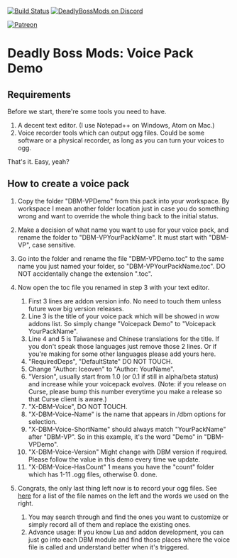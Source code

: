 [![Build Status](https://github.com/DeadlyBossMods/DBM-MoP/workflows/CI/badge.svg)](https://github.com/DeadlyBossMods/DBM-MoP/actions?workflow=CI)
[![DeadlyBossMods on Discord](https://img.shields.io/badge/discord-DeadlyBossMods-738bd7.svg?style=flat)](https://discord.gg/DeadlyBossMods) 

[![Patreon](https://media.forgecdn.net/attachments/76/25/patreon-medium-button.png)](https://www.patreon.com/deadlybossmods)

Deadly Boss Mods: Voice Pack Demo
=================================

Requirements
------------
Before we start, there're some tools you need to have.

1. A decent text editor. (I use Notepad++ on Windows, Atom on Mac.)
2. Voice recorder tools which can output ogg files. Could be some software or a physical recorder, as long as you can turn your voices to ogg.

That's it. Easy, yeah?

How to create a voice pack
--------------------------

1. Copy the folder "DBM-VPDemo" from this pack into your workspace. By workspace I mean another folder location just in case you do something wrong and want to override the whole thing back to the initial status.

2. Make a decision of what name you want to use for your voice pack, and rename the folder to "DBM-VPYourPackName". It must start with "DBM-VP", case sensitive.

3. Go into the folder and rename the file "DBM-VPDemo.toc" to the same name you just named your folder, so "DBM-VPYourPackName.toc". DO NOT accidentally change the extension ".toc".

4. Now open the toc file you renamed in step 3 with your text editor.
    1. First 3 lines are addon version info. No need to touch them unless future wow big version releases.
    2. Line 3 is the title of your voice pack which will be showed in wow addons list. So simply change "Voicepack Demo" to "Voicepack YourPackName".
    3. Line 4 and 5 is Taiwanese and Chinese translations for the title. If you don't speak those languages just remove those 2 lines. Or if you're making for some other languages please add yours here.
    4. "RequiredDeps", "DefaultState" DO NOT TOUCH.
    5. Change "Author: Iceoven" to "Author: YourName".
    6. "Version", usually start from 1.0 (or 0.1 if still in alpha/beta status) and increase while your voicepack evolves. (Note: if you release on Curse, please bump this number everytime you make a release so that Curse client is aware.)
    7. "X-DBM-Voice", DO NOT TOUCH.
    8. "X-DBM-Voice-Name" is the name that appears in /dbm options for selection.
    9. "X-DBM-Voice-ShortName" should always match "YourPackName" after "DBM-VP". So in this example, it's the word "Demo" in "DBM-VPDemo".
    10. "X-DBM-Voice-Version" Might change with DBM version if required. Please follow the value in this demo every time we update.
    11. "X-DBM-Voice-HasCount" 1 means you have the "count" folder which has 1-11 .ogg files, otherwise 0.
  done.

5. Congrats, the only last thing left now is to record your ogg files. See [here](https://github.com/DeadlyBossMods/DBM-Voicepack-Demo/blob/master/DBM-VPDemo/!VoiceText.txt) for a list of the file names on the left and the words we used on the right.
    1. You may search through and find the ones you want to customize or simply record all of them and replace the existing ones.
    2. Advance usage: If you know Lua and addon development, you can just go into each DBM module and find those places where the voice file is called and understand better when it's triggered.
